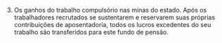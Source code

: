 ﻿3. Os ganhos do trabalho compulsório nas minas do estado. Após os trabalhadores recrutados se sustentarem e reservarem suas próprias contribuições de aposentadoria, todos os lucros excedentes do seu trabalho são transferidos para este fundo de pensão.